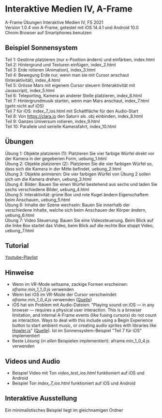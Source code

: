 # Interaktive Medien IV, A-Frame
A-Frame Übungen Interaktive Medien IV, FS 2021  
Version 1.0.4 von A-Frame, getestet mit iOS 14.4.1 und Android 10.0  
Chrom Browser auf Smartphones benutzen  
## Beispiel Sonnensystem
Teil 1: Gestirne platzieren (nur x-Position ändern) und einfärben, index.html  
Teil 2: Hintergrund und Texturen einfügen, index_2.html  
Teil 3: Erde rotieren (Animation), index_3.html  
Teil 4: Bewegung Erde nur, wenn man sie mit Cursor anschaut (Interaktivität), index_4.html  
Teil 5: Grösse Mars mit eigenem Cursor steuern (Interaktivität mit Javascript), index_5.html  
Teil 6: Teleporting, Kamera an anderer Stelle platzieren, index_6.html  
Teil 7: Hintergrundmusik starten, wenn man Mars anschaut, index_7.html (geht nicht auf iOS)  
Teil 7 für iOS: index_7_ios.html mit Schaltfläche für den Audio-Start  
Teil 8: Von https://clara.io den Saturn als .obj einbinden, index_8.html  
Teil 9: Ganzes Universum rotieren, index_9.html  
Teil 10: Parallele und serielle Kamerafahrt, index_10.html  
## Übungen
Übung 1: Objekte platzieren (1): Platzieren Sie vier farbige Würfel direkt vor der Kamera in der gegebenen Form, uebung_1.html  
Übung 2: Objekte platzieren (2): Platzieren Sie die vier farbigen Würfel so, dass sich die Kamera in der Mitte befindet, uebung_2.html  
Übung 3: Objekte animieren: Die vier farbigen Würfel von Übung 2 sollen sich um die Kamera drehen, uebung_3.html  
Übung 4: Bilder: Bauen Sie einen Würfel bestehend aus sechs <a-plane> und laden Sie sechs verschiedene Bilder, uebung_4.html  
Übung 5: Interaktivität: grüne Box und rote Kugel ändern Eigenschaftem beim Anschauen, uebung_5.html  
Übung 6: Inhalte der Szene wechseln: Bauen Sie innerhalb der <a-scene> verschiedene Inhalte, welche sich beim Anschauen der Körper ändern, uebung_6.html  
Übung 7: Video Steuerung: Bauen Sie eine Videosteuerung. Beim Blick auf die linke Box startet das Video, beim Blick auf die rechte Box stoppt Video, uebung_7.html  
## Tutorial
<a href="https://www.youtube.com/playlist?list=PLS1hZNcGg7eG9bzgOAb40ewHcEnFGfC1v" target="_blank">Youtube-Playlist</a>
## Hinweise
- Wenn im VR-Mode seltsame, zackige Formen erscheinen: <i>aframe.min_1_1_0.js</i> verwenden  
- Wenn bei iOS im VR-Mode der Cursor verschwindet: <i>aframe.min_1_0_4.js</i> verwenden (<a href="https://github.com/aframevr/aframe/issues/4825" target="_blank">Quelle</a>) 
- iOS hat ein Problem mit Audio-Dateien: "Playing sound on iOS — in any browser — requires a physical user interaction. This is a browser limitation, and internal A-Frame events (like fusing cursors) do not count as interaction. Ways to deal with this include using a Begin Experience button to start ambient music, or creating audio sprites with libraries like <a href="https://github.com/goldfire/howler.js" target="_blank">Howler.js</a>" (<a target="_blank" href="https://aframe.io/docs/1.2.0/components/sound.html">Quelle</a>). Ist im Sonnensystem-Beispiel "Teil 7 für iOS" implementiert
- Beste Lösung (in <i>allen</i> Beispielen implementiert): aframe.min_1_0_4.js verwenden
## Videos und Audio
- Beispiel Video mit Ton <i>video_test_ios.html</i> funktioniert auf iOS und Android  
- Beispiel Ton <i>index_7_ios.html</i> funktioniert auf iOS und Android
## Interaktive Ausstellung
Ein minimalistisches Beispiel liegt im gleichnamigen Ordner  